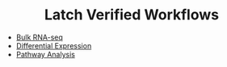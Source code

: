 <div align="center">

# Latch Verified Workflows

</div> 

* [Bulk RNA-seq](https://github.com/latchbio/rnaseq)
* [Differential Expression](https://github.com/latchbio/wf-core-deseq2)
* [Pathway Analysis](https://github.com/latchbio/wf-core-go-pathway-analysis)

